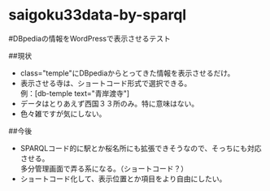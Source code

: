 saigoku33data-by-sparql
=======================
#DBpediaの情報をWordPressで表示させるテスト

##現状

- class="temple"にDBpediaからとってきた情報を表示させるだけ。
- 表示させる寺は、ショートコード形式で選択できる。  
例：[db-temple text="青岸渡寺"]
- データはとりあえず西国３３所のみ。特に意味はない。
- 色々雑ですが気にしない。

##今後

- SPARQLコード的に駅とか桜名所にも拡張できそうなので、そっちにも対応させる。  
多分管理画面で弄る系になる。（ショートコード？）
- ショートコード化して、表示位置とか項目をより自由にしたい。
